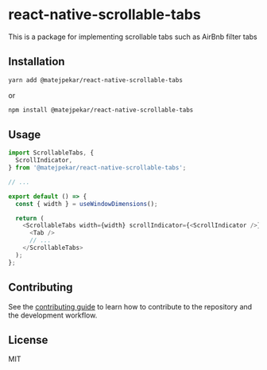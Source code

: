 # react-native-scrollable-tabs

This is a package for implementing scrollable tabs such as AirBnb filter tabs

## Installation

```sh
yarn add @matejpekar/react-native-scrollable-tabs
```

or

```sh
npm install @matejpekar/react-native-scrollable-tabs
```

## Usage

```js
import ScrollableTabs, {
  ScrollIndicator,
} from '@matejpekar/react-native-scrollable-tabs';

// ...

export default () => {
  const { width } = useWindowDimensions();

  return (
    <ScrollableTabs width={width} scrollIndicator={<ScrollIndicator />}>
      <Tab />
      // ...
    </ScrollableTabs>
  );
};
```

## Contributing

See the [contributing guide](CONTRIBUTING.md) to learn how to contribute to the repository and the development workflow.

## License

MIT
